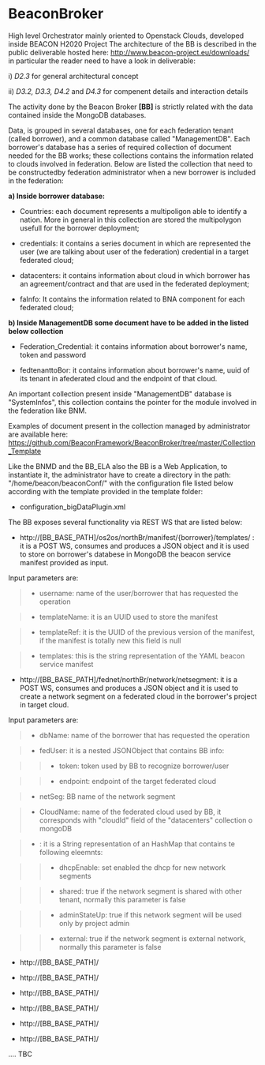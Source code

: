 # BeaconBroker
High level Orchestrator mainly oriented to Openstack Clouds, developed inside BEACON H2020 Project
The architecture of the BB is described in the public deliverable hosted here: http://www.beacon-project.eu/downloads/
in particular the reader need to have a look in deliverable:

 i)        *D2.3* for general architectural concept
 
 ii)       *D3.2, D3.3, D4.2* and *D4.3* for compenent details and interaction details
 
The activity done by the Beacon Broker **[BB]** is strictly related with the data contained inside the MongoDB databases.

Data, is grouped in several databases, one for each federation tenant (called borrower), and a common database called "ManagementDB". 
Each borrower's database has a series of required collection of document needed for the BB works; these collections contains the  information related to clouds involved in federation. Below are listed the collection that need to be constructedby federation administrator when a new borrower is included in the federation:

**a) Inside borrower database:**

* Countries: each document represents a multipoligon able to identify a nation. More in general in this collection are stored the multipolygon usefull for the borrower deployment;

* credentials: it contains a series document in which are represented the user (we are talking about user of the federation) credential in a target federated cloud;

* datacenters: it contains information about cloud in which borrower has an agreement/contract and that are used in the federated deployment;

* faInfo: It contains the information related to BNA component for each federated cloud;

**b) Inside ManagementDB some document have to be added in the listed below collection**

* Federation_Credential: it contains information about borrower's name, token and password

* fedtenanttoBor: it contains information about borrower's name, uuid of its tenant in afederated cloud and the endpoint of that cloud.

An important collection present inside "ManagementDB" database is "SystemInfos",  this collection contains the pointer for the module involved in the federation like BNM.

Examples of document present in the collection managed by administrator are available here: https://github.com/BeaconFramework/BeaconBroker/tree/master/Collection_Template

Like the BNMD and the BB_ELA also the BB is a Web Application, to instantiate it, the administrator have to create a directory in the path: "/home/beacon/beaconConf/" with the configuration file listed below according with the template provided in the template folder:

* configuration_bigDataPlugin.xml

The BB exposes several functionality via REST WS that are listed below:

* http://[BB_BASE_PATH]/os2os/northBr/manifest/{borrower}/templates/ : it is a POST WS, consumes and produces a JSON object and it is used to store on borrower's databese in MongoDB the beacon service manifest provided as input.

Input parameters are:

> * username: name of the user/borrower that has requested the operation

> * templateName: it is an UUID used to store the manifest

> * templateRef: it is the UUID of the previous version of the manifest, if the manifest is totally new this field is null

> * templates: this is the string representation of the YAML beacon service manifest

* http://[BB_BASE_PATH]/fednet/northBr/network/netsegment: it is a POST WS, consumes and produces a JSON object and it is used to create a network segment on a federated cloud in the borrower's project in target cloud.

Input parameters are:

> * dbName: name of the borrower that has requested the operation

> * fedUser: it is a nested JSONObject that contains BB info:

>> * token: token used by BB to recognize borrower/user

>> * endpoint: endpoint of the target federated cloud

> * netSeg: BB name of the network segment

> * CloudName: name of the federated cloud used by BB, it corresponds with "cloudId" field of the "datacenters" collection o mongoDB

> * : it is a String representation of an HashMap that contains te following eleemnts:

>> * dhcpEnable: set enabled the dhcp for new network segments

>> * shared: true if the network segment is shared with other tenant, normally this parameter is false

>> * adminStateUp: true if this network segment will be used only by project admin

>> * external: true if the network segment is external network, normally this parameter is false

* http://[BB_BASE_PATH]/

* http://[BB_BASE_PATH]/

* http://[BB_BASE_PATH]/

* http://[BB_BASE_PATH]/

* http://[BB_BASE_PATH]/

* http://[BB_BASE_PATH]/

....
TBC
